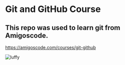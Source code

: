 # Git and GitHub Course

## This repo was used to learn git from Amigoscode.

https://amigoscode.com/courses/git-github

![luffy](https://user-images.githubusercontent.com/11703876/171842393-e6da8d5c-2324-452c-b8e8-b568001abb57.jpg)
